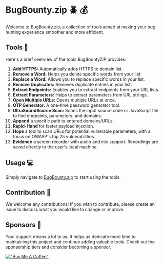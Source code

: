# BugBounty.zip :beetle: :moneybag:

Welcome to BugBounty.zip, a collection of tools aimed at making your bug hunting experience smoother and more efficient.


## Tools :wrench:
Here's a brief overview of the tools BugBountyZIP provides:

1. **Add HTTPS:** Automatically adds HTTPS to domain list.
2. **Remove a Word:** Helps you delete specific words from your list.
3. **Replace a Word:** Allows you to replace specific words in your list.
4. **Remove Duplicates:** Removes duplicate entries in your list.
5. **Extract Endpoints:** Enables you to extract endpoints from your URL lists.
6. **Extract Parameters:** Helps to extract parameters from URL strings.
7. **Open Multiple URLs:** Opens multiple URLs at once.
8. **OTP Generator:** A one-time password generator tool.
9. **UltraSoundSource Scan:** Scans the input source code or JavaScript file to find endpoints, parameters, and domains.
10. **Append** a specific path to entered domains/URLs.
11. **Rapid-Hand** for faster payload injection.
12. **Hope** a tool to scan URLs for potential vulnerable parameters, with a focus on OWASP's top 25 vulnerabilities.
13. **Evidence** a screen recorder with audio and mic support. Recordings are saved directly to the user's local machine.

## Usage :computer:
Simply navigate to [BugBounty.zip](https://BugBounty.zip) to start using the tools.

## Contribution :handshake:
We welcome any contributions! If you wish to contribute, please create an issue to discuss what you would like to change or improve.

## Sponsors :money_with_wings:
Your support means a lot to us. It helps us dedicate more time to maintaining this project and continue adding valuable tools. Check out the sponsorship tiers and consider becoming a sponsor. 


[!["Buy Me A Coffee"](https://www.buymeacoffee.com/assets/img/custom_images/orange_img.png)](https://www.buymeacoffee.com/BugBounty.ZIP)



